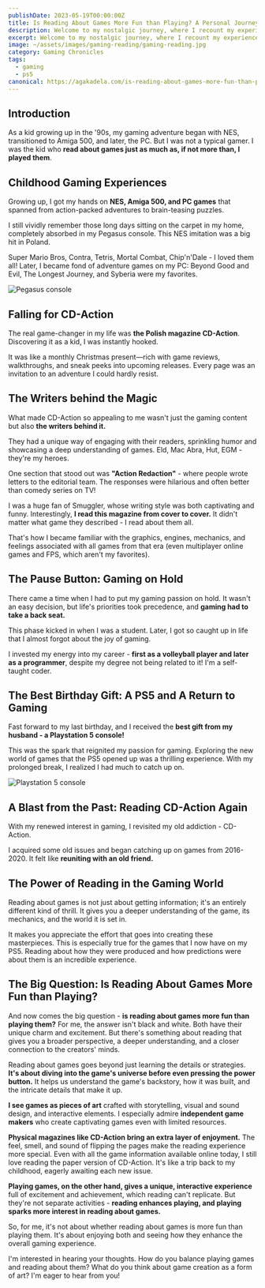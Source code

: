 ```yaml
---
publishDate: 2023-05-19T00:00:00Z
title: Is Reading About Games More Fun than Playing? A Personal Journey
description: Welcome to my nostalgic journey, where I recount my experiences with games, not just through playing them but also by reading about them.
excerpt: Welcome to my nostalgic journey, where I recount my experiences with games, not just through playing them but also by reading about them.
image: ~/assets/images/gaming-reading/gaming-reading.jpg
category: Gaming Chronicles
tags:
  - gaming
  - ps5
canonical: https://agakadela.com/is-reading-about-games-more-fun-than-playing-a-personal-journey
---
```


## Introduction

As a kid growing up in the '90s, my gaming adventure began with NES, transitioned to Amiga 500, and later, the PC. But I was not a typical gamer. I was the kid who **read about games just as much as, if not more than, I played them**.

## Childhood Gaming Experiences

Growing up, I got my hands on **NES, Amiga 500, and PC games** that spanned from action-packed adventures to brain-teasing puzzles.

I still vividly remember those long days sitting on the carpet in my home, completely absorbed in my Pegasus console. This NES imitation was a big hit in Poland.

Super Mario Bros, Contra, Tetris, Mortal Combat, Chip'n'Dale - I loved them all! Later, I became fond of adventure games on my PC: Beyond Good and Evil, The Longest Journey, and Syberia were my favorites.

![Pegasus console](Pegasus_consolepadgame.jpg)

## Falling for CD-Action

The real game-changer in my life was **the Polish magazine CD-Action**. Discovering it as a kid, I was instantly hooked.

It was like a monthly Christmas present—rich with game reviews, walkthroughs, and sneak peeks into upcoming releases. Every page was an invitation to an adventure I could hardly resist.

## The Writers behind the Magic

What made CD-Action so appealing to me wasn't just the gaming content but also **the writers behind it.**

They had a unique way of engaging with their readers, sprinkling humor and showcasing a deep understanding of games. Eld, Mac Abra, Hut, EGM - they're my heroes.

One section that stood out was **"Action Redaction"** - where people wrote letters to the editorial team. The responses were hilarious and often better than comedy series on TV!

I was a huge fan of Smuggler, whose writing style was both captivating and funny. Interestingly, **I read this magazine from cover to cover.** It didn't matter what game they described - I read about them all.

That's how I became familiar with the graphics, engines, mechanics, and feelings associated with all games from that era (even multiplayer online games and FPS, which aren't my favorites).

## The Pause Button: Gaming on Hold

There came a time when I had to put my gaming passion on hold. It wasn't an easy decision, but life's priorities took precedence, and **gaming had to take a back seat.**

This phase kicked in when I was a student. Later, I got so caught up in life that I almost forgot about the joy of gaming.

I invested my energy into my career - **first as a volleyball player and later as a programmer**, despite my degree not being related to it! I'm a self-taught coder.

## The Best Birthday Gift: A PS5 and A Return to Gaming

Fast forward to my last birthday, and I received the **best gift from my husband - a Playstation 5 console!**

This was the spark that reignited my passion for gaming. Exploring the new world of games that the PS5 opened up was a thrilling experience. With my prolonged break, I realized I had much to catch up on.

![Playstation 5 console](ps5.png)

## A Blast from the Past: Reading CD-Action Again

With my renewed interest in gaming, I revisited my old addiction - CD-Action.

I acquired some old issues and began catching up on games from 2016-2020. It felt like **reuniting with an old friend.**

## The Power of Reading in the Gaming World

Reading about games is not just about getting information; it's an entirely different kind of thrill. It gives you a deeper understanding of the game, its mechanics, and the world it is set in.

It makes you appreciate the effort that goes into creating these masterpieces. This is especially true for the games that I now have on my PS5. Reading about how they were produced and how predictions were about them is an incredible experience.

## The Big Question: Is Reading About Games More Fun than Playing?

And now comes the big question - **is reading about games more fun than playing them?** For me, the answer isn't black and white. Both have their unique charm and excitement. But there's something about reading that gives you a broader perspective, a deeper understanding, and a closer connection to the creators' minds.

Reading about games goes beyond just learning the details or strategies. **It's about diving into the game's universe before even pressing the power button.** It helps us understand the game's backstory, how it was built, and the intricate details that make it up.

**I see games as pieces of art** crafted with storytelling, visual and sound design, and interactive elements. I especially admire **independent game makers** who create captivating games even with limited resources.

**Physical magazines like CD-Action bring an extra layer of enjoyment.** The feel, smell, and sound of flipping the pages make the reading experience more special. Even with all the game information available online today, I still love reading the paper version of CD-Action. It's like a trip back to my childhood, eagerly awaiting each new issue.

**Playing games, on the other hand, gives a unique, interactive experience** full of excitement and achievement, which reading can't replicate. But they're not separate activities - **reading enhances playing, and playing sparks more interest in reading about games.**

So, for me, it's not about whether reading about games is more fun than playing them. It's about enjoying both and seeing how they enhance the overall gaming experience.

I'm interested in hearing your thoughts. How do you balance playing games and reading about them? What do you think about game creation as a form of art? I'm eager to hear from you!

